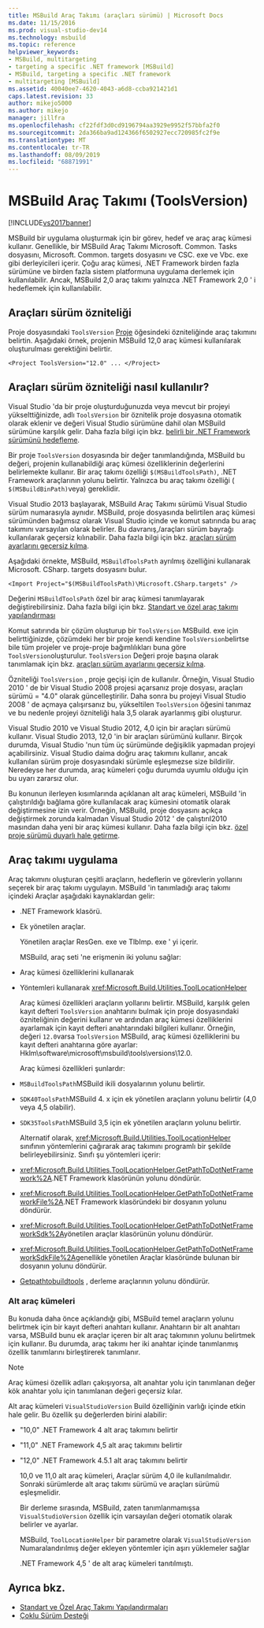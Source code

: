 ```yaml
---
title: MSBuild Araç Takımı (araçları sürümü) | Microsoft Docs
ms.date: 11/15/2016
ms.prod: visual-studio-dev14
ms.technology: msbuild
ms.topic: reference
helpviewer_keywords:
- MSBuild, multitargeting
- targeting a specific .NET framework [MSBuild]
- MSBuild, targeting a specific .NET framework
- multitargeting [MSBuild]
ms.assetid: 40040ee7-4620-4043-a6d8-ccba921421d1
caps.latest.revision: 33
author: mikejo5000
ms.author: mikejo
manager: jillfra
ms.openlocfilehash: cf22fdf3d0cd9196794aa3929e9952f57bbfa2f0
ms.sourcegitcommit: 2da366ba9ad124366f6502927ecc720985fc2f9e
ms.translationtype: MT
ms.contentlocale: tr-TR
ms.lasthandoff: 08/09/2019
ms.locfileid: "68871991"
---
```

# <a name="msbuild-toolset-toolsversion"></a>MSBuild Araç Takımı (ToolsVersion)
[!INCLUDE[vs2017banner](../includes/vs2017banner.md)]

MSBuild bir uygulama oluşturmak için bir görev, hedef ve araç araç kümesi kullanır. Genellikle, bir MSBuild Araç Takımı Microsoft. Common. Tasks dosyasını, Microsoft. Common. targets dosyasını ve CSC. exe ve Vbc. exe gibi derleyicileri içerir. Çoğu araç kümesi, .NET Framework birden fazla sürümüne ve birden fazla sistem platformuna uygulama derlemek için kullanılabilir. Ancak, MSBuild 2,0 araç takımı yalnızca .NET Framework 2,0 ' i hedeflemek için kullanılabilir.

## <a name="toolsversion-attribute"></a>Araçları sürüm özniteliği
 Proje dosyasındaki `ToolsVersion` [Proje](../msbuild/project-element-msbuild.md) öğesindeki özniteliğinde araç takımını belirtin. Aşağıdaki örnek, projenin MSBuild 12,0 araç kümesi kullanılarak oluşturulması gerektiğini belirtir.

```
<Project ToolsVersion="12.0" ... </Project>
```

## <a name="how-the-toolsversion-attribute-works"></a>Araçları sürüm özniteliği nasıl kullanılır?
 Visual Studio 'da bir proje oluşturduğunuzda veya mevcut bir projeyi yükselttiğinizde, adlı `ToolsVersion` bir öznitelik proje dosyasına otomatik olarak eklenir ve değeri Visual Studio sürümüne dahil olan MSBuild sürümüne karşılık gelir. Daha fazla bilgi için bkz. [belirli bir .NET Framework sürümünü hedefleme](../ide/targeting-a-specific-dotnet-framework-version.md).

 Bir proje `ToolsVersion` dosyasında bir değer tanımlandığında, MSBuild bu değeri, projenin kullanabildiği araç kümesi özelliklerinin değerlerini belirlemekte kullanır. Bir araç takımı özelliği `$(MSBuildToolsPath)`, .NET Framework araçlarının yolunu belirtir. Yalnızca bu araç takımı özelliği ( `$(MSBuildBinPath)`veya) gereklidir.

 Visual Studio 2013 başlayarak, MSBuild Araç Takımı sürümü Visual Studio sürüm numarasıyla aynıdır. MSBuild, proje dosyasında belirtilen araç kümesi sürümünden bağımsız olarak Visual Studio içinde ve komut satırında bu araç takımını varsayılan olarak belirler.  Bu davranış,/araçları sürüm bayrağı kullanılarak geçersiz kılınabilir. Daha fazla bilgi için bkz. [araçları sürüm ayarlarını geçersiz kılma](../msbuild/overriding-toolsversion-settings.md).

 Aşağıdaki örnekte, MSBuild, `MSBuildToolsPath` ayrılmış özelliğini kullanarak Microsoft. CSharp. targets dosyasını bulur.

```
<Import Project="$(MSBuildToolsPath)\Microsoft.CSharp.targets" />
```

 Değerini `MSBuildToolsPath` özel bir araç kümesi tanımlayarak değiştirebilirsiniz. Daha fazla bilgi için bkz. [Standart ve özel araç takımı yapılandırması](../msbuild/standard-and-custom-toolset-configurations.md)

 Komut satırında bir çözüm oluşturup bir `ToolsVersion` MSBuild. exe için belirttiğinizde, çözümdeki her bir proje kendi kendine `ToolsVersion`belirtse bile tüm projeler ve proje-proje bağımlılıkları buna göre `ToolsVersion`oluşturulur. `ToolsVersion` Değeri proje başına olarak tanımlamak için bkz. [araçları sürüm ayarlarını geçersiz kılma](../msbuild/overriding-toolsversion-settings.md).

 Özniteliği `ToolsVersion` , proje geçişi için de kullanılır. Örneğin, Visual Studio 2010 ' de bir Visual Studio 2008 projesi açarsanız proje dosyası, araçları sürümü = "4.0" olarak güncelleştirilir. Daha sonra bu projeyi Visual Studio 2008 ' de açmaya çalışırsanız bu, yükseltilen `ToolsVersion` öğesini tanımaz ve bu nedenle projeyi özniteliği hala 3,5 olarak ayarlanmış gibi oluşturur.

 Visual Studio 2010 ve Visual Studio 2012, 4,0 için bir araçları sürümü kullanır. Visual Studio 2013, 12,0 'in bir araçları sürümünü kullanır. Birçok durumda, Visual Studio 'nun tüm üç sürümünde değişiklik yapmadan projeyi açabilirsiniz. Visual Studio daima doğru araç takımını kullanır, ancak kullanılan sürüm proje dosyasındaki sürümle eşleşmezse size bildirilir. Neredeyse her durumda, araç kümeleri çoğu durumda uyumlu olduğu için bu uyarı zararsız olur.

 Bu konunun ilerleyen kısımlarında açıklanan alt araç kümeleri, MSBuild 'in çalıştırıldığı bağlama göre kullanılacak araç kümesini otomatik olarak değiştirmesine izin verir. Örneğin, MSBuild, proje dosyasını açıkça değiştirmek zorunda kalmadan Visual Studio 2012 ' de çalıştırıl2010 masından daha yeni bir araç kümesi kullanır. Daha fazla bilgi için bkz. [özel proje sürümü duyarlı hale getirme](../misc/making-custom-projects-version-aware.md).

## <a name="toolset-implementation"></a>Araç takımı uygulama
 Araç takımını oluşturan çeşitli araçların, hedeflerin ve görevlerin yollarını seçerek bir araç takımı uygulayın. MSBuild 'in tanımladığı araç takımı içindeki Araçlar aşağıdaki kaynaklardan gelir:

- .NET Framework klasörü.

- Ek yönetilen araçlar.

  Yönetilen araçlar ResGen. exe ve TlbImp. exe ' yi içerir.

  MSBuild, araç seti 'ne erişmenin iki yolunu sağlar:

- Araç kümesi özelliklerini kullanarak

- Yöntemleri kullanarak <xref:Microsoft.Build.Utilities.ToolLocationHelper>

  Araç kümesi özellikleri araçların yollarını belirtir. MSBuild, karşılık gelen kayıt defteri `ToolsVersion` anahtarını bulmak için proje dosyasındaki özniteliğinin değerini kullanır ve ardından araç kümesi özelliklerini ayarlamak için kayıt defteri anahtarındaki bilgileri kullanır. Örneğin, değeri `12.0`varsa `ToolsVersion` MSBuild, araç kümesi özelliklerini bu kayıt defteri anahtarına göre ayarlar: Hklm\software\microsoft\msbuild\tools\versions\12.0.

  Araç kümesi özellikleri şunlardır:

- `MSBuildToolsPath`MSBuild ikili dosyalarının yolunu belirtir.

- `SDK40ToolsPath`MSBuild 4. x için ek yönetilen araçların yolunu belirtir (4,0 veya 4,5 olabilir).

- `SDK35ToolsPath`MSBuild 3,5 için ek yönetilen araçların yolunu belirtir.

  Alternatif olarak, <xref:Microsoft.Build.Utilities.ToolLocationHelper> sınıfının yöntemlerini çağırarak araç takımını programlı bir şekilde belirleyebilirsiniz. Sınıfı şu yöntemleri içerir:

- <xref:Microsoft.Build.Utilities.ToolLocationHelper.GetPathToDotNetFramework%2A>.NET Framework klasörünün yolunu döndürür.

- <xref:Microsoft.Build.Utilities.ToolLocationHelper.GetPathToDotNetFrameworkFile%2A>.NET Framework klasöründeki bir dosyanın yolunu döndürür.

- <xref:Microsoft.Build.Utilities.ToolLocationHelper.GetPathToDotNetFrameworkSdk%2A>yönetilen araçlar klasörünün yolunu döndürür.

- <xref:Microsoft.Build.Utilities.ToolLocationHelper.GetPathToDotNetFrameworkSdkFile%2A>genellikle yönetilen Araçlar klasöründe bulunan bir dosyanın yolunu döndürür.

- [Getpathtobuildtools](/previous-versions/visualstudio/visual-studio-2013/dn251121(v=vs.121)) , derleme araçlarının yolunu döndürür.

### <a name="sub-toolsets"></a>Alt araç kümeleri
 Bu konuda daha önce açıklandığı gibi, MSBuild temel araçların yolunu belirtmek için bir kayıt defteri anahtarı kullanır. Anahtarın bir alt anahtarı varsa, MSBuild bunu ek araçlar içeren bir alt araç takımının yolunu belirtmek için kullanır. Bu durumda, araç takımı her iki anahtar içinde tanımlanmış özellik tanımlarını birleştirerek tanımlanır.

> [!NOTE]
> Araç kümesi özellik adları çakışıyorsa, alt anahtar yolu için tanımlanan değer kök anahtar yolu için tanımlanan değeri geçersiz kılar.

 Alt araç kümeleri `VisualStudioVersion` Build özelliğinin varlığı içinde etkin hale gelir. Bu özellik şu değerlerden birini alabilir:

- "10,0" .NET Framework 4 alt araç takımını belirtir

- "11,0" .NET Framework 4,5 alt araç takımını belirtir

- "12,0" .NET Framework 4.5.1 alt araç takımını belirtir

  10,0 ve 11,0 alt araç kümeleri, Araçlar sürüm 4,0 ile kullanılmalıdır. Sonraki sürümlerde alt araç takımı sürümü ve araçları sürümü eşleşmelidir.

  Bir derleme sırasında, MSBuild, zaten tanımlanmamışsa `VisualStudioVersion` özellik için varsayılan değeri otomatik olarak belirler ve ayarlar.

  MSBuild, `ToolLocationHelper` bir parametre olarak `VisualStudioVersion` Numaralandırılmış değer ekleyen yöntemler için aşırı yüklemeler sağlar

  .NET Framework 4,5 ' de alt araç kümeleri tanıtılmıştı.

## <a name="see-also"></a>Ayrıca bkz.

- [Standart ve Özel Araç Takımı Yapılandırmaları](../msbuild/standard-and-custom-toolset-configurations.md)
- [Çoklu Sürüm Desteği](../msbuild/msbuild-multitargeting-overview.md)
